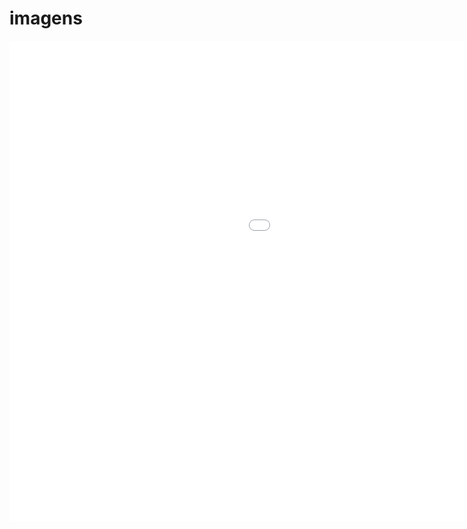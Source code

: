 # imagens

<iframe src='//gifs.com/embed/meusite-EqP7xv' frameborder='0' scrolling='no' width='1366px' height='768px' style='-webkit-backface-visibility: hidden;-webkit-transform: scale(1);' ></iframe>
